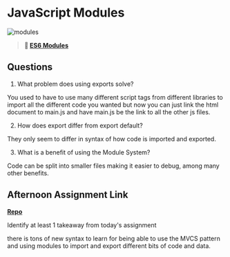 # JavaScript Modules

![modules](https://bcw.blob.core.windows.net/public/img/1015719031845190)

> **📖 [ES6 Modules](https://codeworksacademy.com/fs-student-guide/resources/wk3/01-Modules)**

## Questions

1. What problem does using exports solve?

You used to have to use many different script tags from different libraries to import all the different code you wanted but now you can just link the html document to main.js and have main.js be the link to all the other js files.

2. How does export differ from export default?

They only seem to differ in syntax of how code is imported and exported.

3. What is a benefit of using the Module System?

Code can be split into smaller files making it easier to debug, among many other benefits.

## Afternoon Assignment Link

**[Repo](https://github.com/Luke-Yost/week3day1rallyRacers)**

Identify at least 1 takeaway from today's assignment

there is tons of new syntax to learn for being able to use the MVCS pattern and using modules to import and export different bits of code and data.
